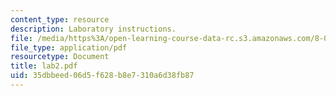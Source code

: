 ```yaml
---
content_type: resource
description: Laboratory instructions.
file: /media/https%3A/open-learning-course-data-rc.s3.amazonaws.com/8-022-physics-ii-electricity-and-magnetism-fall-2004/35dbbeed06d5f628b8e7310a6d38fb87_lab2.pdf
file_type: application/pdf
resourcetype: Document
title: lab2.pdf
uid: 35dbbeed-06d5-f628-b8e7-310a6d38fb87
---
```

